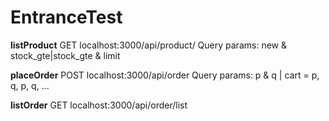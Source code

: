 # EntranceTest

**listProduct**
GET localhost:3000/api/product/
    Query params: new & stock_gte|stock_gte & limit

**placeOrder**
POST localhost:3000/api/order
    Query params: p & q | cart = p, q, p, q, ...

**listOrder**
GET localhost:3000/api/order/list
